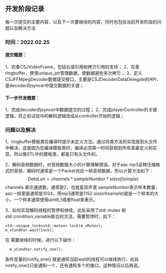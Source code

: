 ## 开发阶段记录
 每一次提交的主要内容，以及下一次要继续的内容，同时也包括当前开发阶段的问题以及解决方法

 ### 时间：2022.02.25
 #### 提交概要：
 1、完善CSJVideoFrame，包括右值引用和拷贝引用的支持；
 2、完善ringbuffer，使用unique_ptr管理数据，使数据避免多次拷贝；
 3、定义CSJFFMpegDecoder数据提交接口，主要是CSJDecoderDataDelegate的API，是decoder向syncer中提交数据的关键；

 #### 下一步开发概要：
 1、完成decoder向syncer中数据提交的过程；
 2、完成playerController的关键逻辑，将之前试验中的解码逻辑改成从controller开始的逻辑；

 ### 问题以及解决
 1、ringbuffer模板类在编译时提示未定义方法。通过将类方法的实现放到头文件中解决，这是因为在编译模板类时，编译必须第一时间获取到所有富豪定义和实现，所以像STL中的模板类，都是只有头文件的。

 2、解码音频数据时，对音频数据大小的计算理解错误。对于aac mp3这种压缩格式的音频，解码时通常是一个Packet对应一帧音频数据，所以计算方法如下：
 $$ DataLen = channels * sampleNumber * sizeof(simple) $$
 channels 表示通道数，通常是2，也就是双声道
 sampleNumber表示样本数量，aac一帧里面通常是1024，而mp3通常是1152
 sizeof(sample)就是一个样本的大小，一个样本通常使用uint8_t或者float来表示。

 3、如何实现解码线程的暂停和继续。此处采用了std::mutex 和 std::condition_variable联合的方法，需要暂停时，如下：
           
	std::unique_lock<std::mutex> lock(m_vMutex);
	m_vCondVar.wait(lock);

在 需要继续的时候，进行以下操作：
      
	  m_vCondVar.notify_one();

条件变量的notify_one() 就是通知当前wait的线程可以继续执行，此处notify_one()只是通知一个，还有通知多个的接口，这种情况以后再说。
